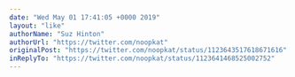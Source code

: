 ```yaml
---
date: "Wed May 01 17:41:05 +0000 2019"
layout: "like"
authorName: "Suz Hinton"
authorUrl: "https://twitter.com/noopkat"
originalPost: "https://twitter.com/noopkat/status/1123643517618671616"
inReplyTo: "https://twitter.com/noopkat/status/1123641468525002752"
---
```


